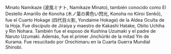 Minato Namikaze (波風ミナト, Namikaze Minato),
también conocido como El Destello Amarillo de Konoha (木ノ葉の黄色い閃光,
Konoha no Kiiroi Senkō), fue el Cuarto Hokage (四代目火影, Yondaime Hokage)
de la Aldea Oculta de la Hoja. 
Fue discípulo de Jiraiya y maestro de Kakashi Hatake, Obito Uchiha y Rin Nohara. 
También fue el esposo de Kushina Uzumaki y el padre de Naruto Uzumaki.
Además, fue el primer Jinchūriki de la mitad Yin de Kurama. 
Fue resucitado por Orochimaru en la Cuarta Guerra Mundial Shinobi.